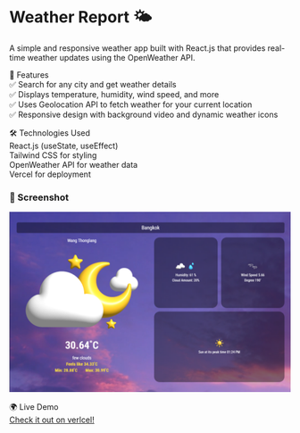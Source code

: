 # Weather Report 🌤️  
A simple and responsive weather app built with React.js that provides real-time weather updates using the OpenWeather API.  

🚀 Features  
✅ Search for any city and get weather details  
✅ Displays temperature, humidity, wind speed, and more  
✅ Uses Geolocation API to fetch weather for your current location  
✅ Responsive design with background video and dynamic weather icons  

🛠️ Technologies Used  
React.js (useState, useEffect)  
Tailwind CSS for styling  
OpenWeather API for weather data  
Vercel for deployment  
  
### 📸 Screenshot    
![Weather App Screenshot](assets/weather-screenshot.png)  
  
🌍 Live Demo  
[Check it out on verlcel!](https://weather-report-f37ulczlt-a2shxs-projects.vercel.app/)  
